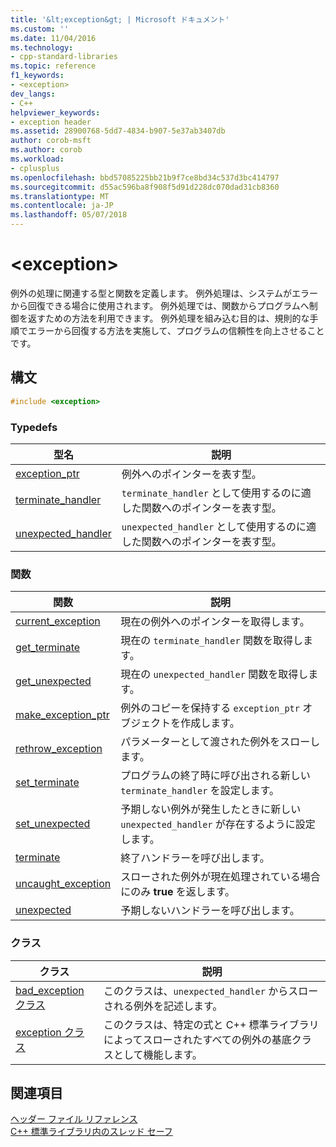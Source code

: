 ```yaml
---
title: '&lt;exception&gt; | Microsoft ドキュメント'
ms.custom: ''
ms.date: 11/04/2016
ms.technology:
- cpp-standard-libraries
ms.topic: reference
f1_keywords:
- <exception>
dev_langs:
- C++
helpviewer_keywords:
- exception header
ms.assetid: 28900768-5dd7-4834-b907-5e37ab3407db
author: corob-msft
ms.author: corob
ms.workload:
- cplusplus
ms.openlocfilehash: bbd57085225bb21b9f7ce8bd34c537d3bc414797
ms.sourcegitcommit: d55ac596ba8f908f5d91d228dc070dad31cb8360
ms.translationtype: MT
ms.contentlocale: ja-JP
ms.lasthandoff: 05/07/2018
---
```

# <a name="ltexceptiongt"></a>&lt;exception&gt;

例外の処理に関連する型と関数を定義します。 例外処理は、システムがエラーから回復できる場合に使用されます。 例外処理では、関数からプログラムへ制御を返すための方法を利用できます。 例外処理を組み込む目的は、規則的な手順でエラーから回復する方法を実施して、プログラムの信頼性を向上させることです。

## <a name="syntax"></a>構文

```cpp
#include <exception>

```

### <a name="typedefs"></a>Typedefs

|型名|説明|
|-|-|
|[exception_ptr](../standard-library/exception-typedefs.md#exception_ptr)|例外へのポインターを表す型。|
|[terminate_handler](../standard-library/exception-typedefs.md#terminate_handler)|`terminate_handler` として使用するのに適した関数へのポインターを表す型。|
|[unexpected_handler](../standard-library/exception-typedefs.md#unexpected_handler)|`unexpected_handler` として使用するのに適した関数へのポインターを表す型。|

### <a name="functions"></a>関数

|関数|説明|
|-|-|
|[current_exception](../standard-library/exception-functions.md#current_exception)|現在の例外へのポインターを取得します。|
|[get_terminate](../standard-library/exception-functions.md#get_terminate)|現在の `terminate_handler` 関数を取得します。|
|[get_unexpected](../standard-library/exception-functions.md#get_unexpected)|現在の `unexpected_handler` 関数を取得します。|
|[make_exception_ptr](../standard-library/exception-functions.md#make_exception_ptr)|例外のコピーを保持する `exception_ptr` オブジェクトを作成します。|
|[rethrow_exception](../standard-library/exception-functions.md#rethrow_exception)|パラメーターとして渡された例外をスローします。|
|[set_terminate](../standard-library/exception-functions.md#set_terminate)|プログラムの終了時に呼び出される新しい `terminate_handler` を設定します。|
|[set_unexpected](../standard-library/exception-functions.md#set_unexpected)|予期しない例外が発生したときに新しい `unexpected_handler` が存在するように設定します。|
|[terminate](../standard-library/exception-functions.md#terminate)|終了ハンドラーを呼び出します。|
|[uncaught_exception](../standard-library/exception-functions.md#uncaught_exception)|スローされた例外が現在処理されている場合にのみ **true** を返します。|
|[unexpected](../standard-library/exception-functions.md#unexpected)|予期しないハンドラーを呼び出します。|

### <a name="classes"></a>クラス

|クラス|説明|
|-|-|
|[bad_exception クラス](../standard-library/bad-exception-class.md)|このクラスは、`unexpected_handler` からスローされる例外を記述します。|
|[exception クラス](../standard-library/exception-class.md)|このクラスは、特定の式と C++ 標準ライブラリによってスローされたすべての例外の基底クラスとして機能します。|

## <a name="see-also"></a>関連項目

[ヘッダー ファイル リファレンス](../standard-library/cpp-standard-library-header-files.md)<br/>
[C++ 標準ライブラリ内のスレッド セーフ](../standard-library/thread-safety-in-the-cpp-standard-library.md)<br/>
